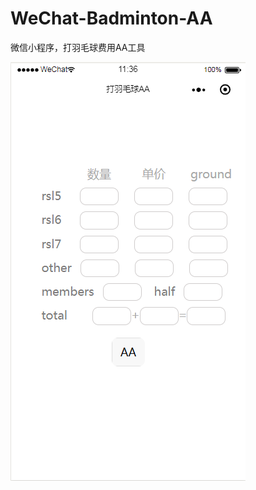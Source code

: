 # WeChat-Badminton-AA
微信小程序，打羽毛球费用AA工具

![](https://github.com/CoderAldrich/WeChat-Badminton-AA/blob/master/%E7%95%8C%E9%9D%A2.png)